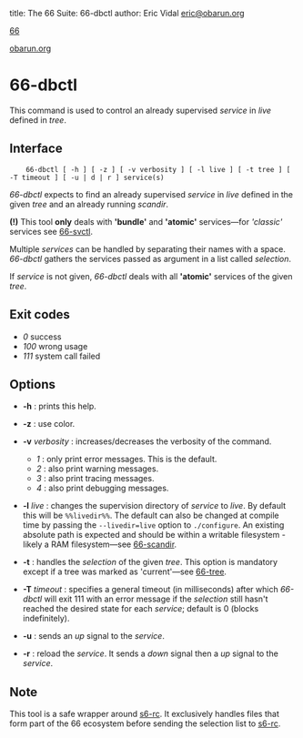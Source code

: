 title: The 66 Suite: 66-dbctl
author: Eric Vidal <eric@obarun.org>

[66](index.html)

[obarun.org](https://web.obarun.org)

# 66-dbctl

This command is used to control an already supervised *service* in *live* defined in *tree*.

## Interface

```
    66-dbctl [ -h ] [ -z ] [ -v verbosity ] [ -l live ] [ -t tree ] [ -T timeout ] [ -u | d | r ] service(s)
```
*66-dbctl* expects to find an already supervised *service* in *live* defined in the given *tree* and an already running *scandir*.

**(!)** This tool **only** deals with **'bundle'** and **'atomic'** services—for *'classic'* services see [66-svctl](66-svctl.html).

Multiple *services* can be handled by separating their names with a space. *66-dbctl* gathers the services passed as argument in a list called *selection*.

If *service* is not given, *66-dbctl* deals with all **'atomic'** services of the given *tree*.

## Exit codes

- *0* success
- *100* wrong usage
- *111* system call failed

## Options

- **-h** : prints this help.

- **-z** : use color.

- **-v** *verbosity* : increases/decreases the verbosity of the command.
    * *1* : only print error messages. This is the default.
    * *2* : also print warning messages.
    * *3* : also print tracing messages.
    * *4* : also print debugging messages.

- **-l** *live* : changes the supervision directory of *service* to *live*. By default this will be `%%livedir%%`. The default can also be changed at compile time by passing the `--livedir=live` option to `./configure`. An existing absolute path is expected and should be within a writable filesystem - likely a RAM filesystem—see [66-scandir](66-scandir.html).

- **-t** : handles the *selection* of the given *tree*. This option is mandatory except if a tree was marked as 'current'—see [66-tree](66-tree.html).

- **-T** *timeout* : specifies a general timeout (in milliseconds) after which *66-dbctl* will exit 111 with an error message if the *selection* still hasn't reached the desired state for each *service*; default is 0 (blocks indefinitely).

- **-u** : sends an *up* signal to the *service*.

- **-r** : reload the *service*. It sends a *down* signal then a *up* signal to the *service*.

## Note

This tool is a safe wrapper around [s6-rc](https://skarnet.org/software/s6-rc/s6-rc.html). It exclusively handles files that form part of the 66 ecosystem before sending the selection list to [s6-rc](https://skarnet.org/software/s6-rc/s6-rc.html).
